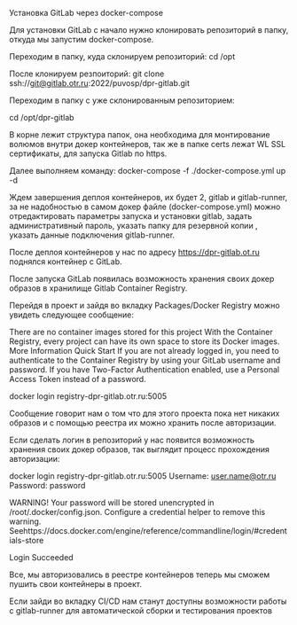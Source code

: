 Установка GitLab через docker-compose

Для установки GitLab с начало нужно клонировать репозиторий в папку, откуда мы запустим docker-compose.

Переходим в папку, куда склонируем репозиторий:
 cd /opt
 
После клонируем резпоиторий:
 git clone ssh://git@gitlab.otr.ru:2022/puvosp/dpr-gitlab.git
 
Переходим в папку с уже склонированным репозиторием:

cd /opt/dpr-gitlab

В корне лежит структура папок, она необходима для монтирование волюмов внутри докер контейнеров, так же в папке certs лежат WL SSL сертификаты, для запуска Gitlab по https.

Далее выполняем команду:
 docker-compose -f ./docker-compose.yml up -d
 
Ждем завершения деплоя контейнеров, их будет 2, gitlab и gitlab-runner, за не надобностью в самом докер файле (docker-compose.yml) можно отредактировать параметры запуска и установки gitlab, задать административный пароль, указать папку для резервной копии , указать данные подключения gitlab-runner.
 
После деплоя контейнеров у нас по адресу https://dpr-gitlab.ot.ru поднялся контейнер с GitLab.

После запуска GitLab появилась возможность хранения своих докер образов в хранилище Gitlab Container Registry.

Перейдя в проект и зайдя во вкладку Packages/Docker Registry можно увидеть следующее сообщение:

There are no container images stored for this project
With the Container Registry, every project can have its own space to store its Docker images. More Information Quick Start If you are not already logged in, you need to authenticate to the Container Registry by using your GitLab username and password. If you have Two-Factor Authentication enabled, use a Personal Access Token instead of a password.

docker login registry-dpr-gitlab.otr.ru:5005


Сообщение говорит нам о том что для этого проекта пока нет никаких образов и с помощью реестра их можно хранить после авторизации.

Если сделать логин в репозиторий у нас появится возможность хранения своих докер образов, так выглядит процесс прохождения авторизации:

docker login registry-dpr-gitlab.otr.ru:5005
Username: user.name@otr.ru
Password: password

WARNING! Your password will be stored unencrypted in /root/.docker/config.json. Configure a credential helper to remove this warning. Seehttps://docs.docker.com/engine/reference/commandline/login/#credentials-store

Login Succeeded

Все, мы авторизовались в реестре контейнеров теперь мы сможем пушить свои контейнеры в проект.

Если зайди во вкладку CI/CD нам станут доступны возможности работы с gitlab-runner для автоматической сборки и тестирования проектов

